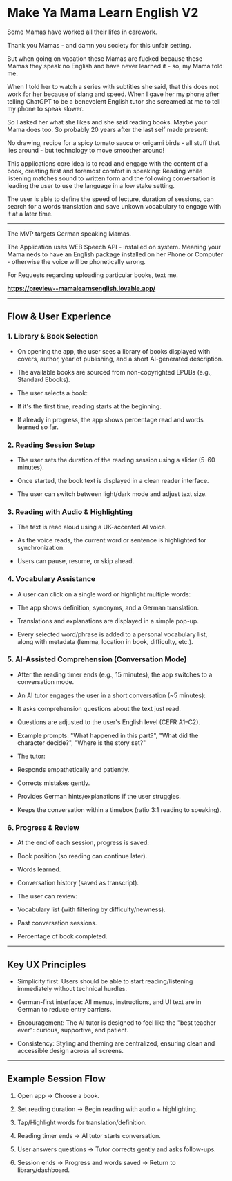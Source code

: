 # Make Ya Mama Learn English V2

Some Mamas have worked all their lifes in carework. 

Thank you Mamas - and damn you society for this unfair setting. 

But when going on vacation these Mamas are fucked because these Mamas they speak no English and have never learned it - so, my Mama told me. 

When I told her to watch a series with subtitles she said, that this does not work for her because of slang and speed.
When I gave her my phone after telling ChatGPT to be a benevolent English tutor she screamed at me to tell my phone to speak slower. 

So I asked her what she likes and she said reading books. Maybe your Mama does too.
So probably 20 years after the last self made present:

No drawing, recipe for a spicy tomato sauce or origami birds - all stuff that lies around - but technology to move smoother around!

This applications core idea is to read and engage with the content of a book, creating first and foremost comfort in speaking: 
Reading while listening matches sound to written form and the following conversation is leading the user to use the language in a low stake setting. 

The user is able to define the speed of lecture, duration of sessions, can search for a words translation and save unkown vocabulary to engage with it at a later time. 

---

The MVP targets German speaking Mamas.

The Application uses WEB Speech API - installed on system. Meaning your Mama neds to have an English package installed on her Phone or Computer - otherwise the voice will be phonetically wrong. 

For Requests regarding uploading particular books, text me. 


**https://preview--mamalearnsenglish.lovable.app/**

---

## Flow & User Experience

### 1. Library & Book Selection

- On opening the app, the user sees a library of books displayed with covers, author, year of publishing, and a short AI-generated description.
    
- The available books are sourced from non-copyrighted EPUBs (e.g., Standard Ebooks).
    
- The user selects a book:
    

- If it's the first time, reading starts at the beginning.
    
- If already in progress, the app shows percentage read and words learned so far.
    

### 2. Reading Session Setup

- The user sets the duration of the reading session using a slider (5–60 minutes).
    
- Once started, the book text is displayed in a clean reader interface.
    
- The user can switch between light/dark mode and adjust text size.
    

### 3. Reading with Audio & Highlighting

- The text is read aloud using a UK-accented AI voice.
    
- As the voice reads, the current word or sentence is highlighted for synchronization.
    
- Users can pause, resume, or skip ahead.
    

### 4. Vocabulary Assistance

- A user can click on a single word or highlight multiple words:
    

- The app shows definition, synonyms, and a German translation.
    
- Translations and explanations are displayed in a simple pop-up.
    

- Every selected word/phrase is added to a personal vocabulary list, along with metadata (lemma, location in book, difficulty, etc.).
    

### 5. AI-Assisted Comprehension (Conversation Mode)

- After the reading timer ends (e.g., 15 minutes), the app switches to a conversation mode.
    
- An AI tutor engages the user in a short conversation (~5 minutes):
    

- It asks comprehension questions about the text just read.
    
- Questions are adjusted to the user's English level (CEFR A1–C2).
    
- Example prompts: "What happened in this part?", "What did the character decide?", "Where is the story set?"
    

- The tutor:
    

- Responds empathetically and patiently.
    
- Corrects mistakes gently.
    
- Provides German hints/explanations if the user struggles.
    
- Keeps the conversation within a timebox (ratio 3:1 reading to speaking).
    

### 6. Progress & Review

- At the end of each session, progress is saved:
    

- Book position (so reading can continue later).
    
- Words learned.
    
- Conversation history (saved as transcript).
    

- The user can review:
    

- Vocabulary list (with filtering by difficulty/newness).
    
- Past conversation sessions.
    
- Percentage of book completed.
    

---

## Key UX Principles

- Simplicity first: Users should be able to start reading/listening immediately without technical hurdles.
    
- German-first interface: All menus, instructions, and UI text are in German to reduce entry barriers.
    
- Encouragement: The AI tutor is designed to feel like the "best teacher ever": curious, supportive, and patient.
    
- Consistency: Styling and theming are centralized, ensuring clean and accessible design across all screens.
    

---

## Example Session Flow

1. Open app → Choose a book.
    
2. Set reading duration → Begin reading with audio + highlighting.
    
3. Tap/Highlight words for translation/definition.
    
4. Reading timer ends → AI tutor starts conversation.
    
5. User answers questions → Tutor corrects gently and asks follow-ups.
    
6. Session ends → Progress and words saved → Return to library/dashboard.
    
